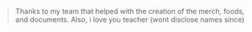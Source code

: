 > Thanks to my team that helped with the creation of the merch, foods, and documents. Also, i love you teacher (wont disclose names since)
